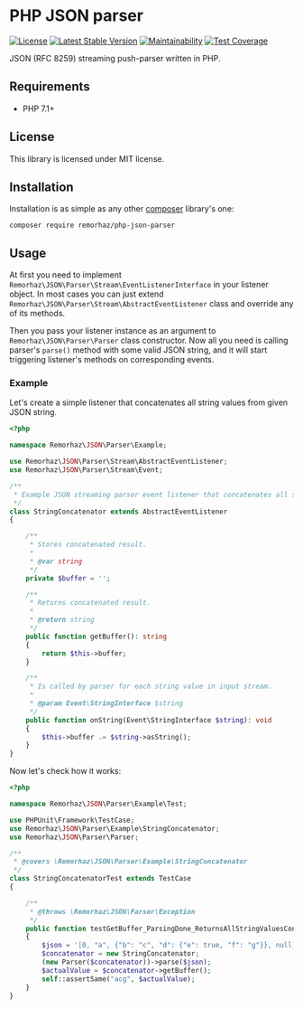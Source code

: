 # PHP JSON parser
[![License](https://poser.pugx.org/remorhaz/php-json-parser/license)](https://packagist.org/packages/remorhaz/php-json-parser)
[![Latest Stable Version](https://poser.pugx.org/remorhaz/php-json-parser/v/stable)](https://packagist.org/packages/remorhaz/php-json-parser)
[![Maintainability](https://api.codeclimate.com/v1/badges/aeb98ad24499cd187cd5/maintainability)](https://codeclimate.com/github/remorhaz/php-json-parser/maintainability)
[![Test Coverage](https://api.codeclimate.com/v1/badges/aeb98ad24499cd187cd5/test_coverage)](https://codeclimate.com/github/remorhaz/php-json-parser/test_coverage)

JSON (RFC 8259) streaming push-parser written in PHP.

## Requirements
* PHP 7.1+

## License
This library is licensed under MIT license.

## Installation
Installation is as simple as any other [composer](https://getcomposer.org/) library's one:
```
composer require remorhaz/php-json-parser
```

## Usage
At first you need to implement `Remorhaz\JSON\Parser\Stream\EventListenerInterface` in your listener object. In most cases you can just extend `Remorhaz\JSON\Parser\Stream\AbstractEventListener` class and override any of its methods.

Then you pass your listener instance as an argument to `Remorhaz\JSON\Parser\Parser` class constructor. Now all you need is calling parser's `parse()` method with some valid JSON string, and it will start triggering listener's methods on corresponding events.

### Example
Let's create a simple listener that concatenates all string values from given JSON string.
```php
<?php

namespace Remorhaz\JSON\Parser\Example;

use Remorhaz\JSON\Parser\Stream\AbstractEventListener;
use Remorhaz\JSON\Parser\Stream\Event;

/**
 * Example JSON streaming parser event listener that concatenates all string values from input document.
 */
class StringConcatenator extends AbstractEventListener
{

    /**
     * Stores concatenated result.
     *
     * @var string
     */
    private $buffer = '';

    /**
     * Returns concatenated result.
     *
     * @return string
     */
    public function getBuffer(): string
    {
        return $this->buffer;
    }

    /**
     * Is called by parser for each string value in input stream.
     *
     * @param Event\StringInterface $string
     */
    public function onString(Event\StringInterface $string): void
    {
        $this->buffer .= $string->asString();
    }
}
```
Now let's check how it works:
```php
<?php

namespace Remorhaz\JSON\Parser\Example\Test;

use PHPUnit\Framework\TestCase;
use Remorhaz\JSON\Parser\Example\StringConcatenator;
use Remorhaz\JSON\Parser\Parser;

/**
 * @covers \Remorhaz\JSON\Parser\Example\StringConcatenator
 */
class StringConcatenatorTest extends TestCase
{

    /**
     * @throws \Remorhaz\JSON\Parser\Exception
     */
    public function testGetBuffer_ParsingDone_ReturnsAllStringValuesConcatenation(): void
    {
        $json = '[0, "a", {"b": "c", "d": {"e": true, "f": "g"}}, null]';
        $concatenator = new StringConcatenator;
        (new Parser($concatenator))->parse($json);
        $actualValue = $concatenator->getBuffer();
        self::assertSame("acg", $actualValue);
    }
}
```
